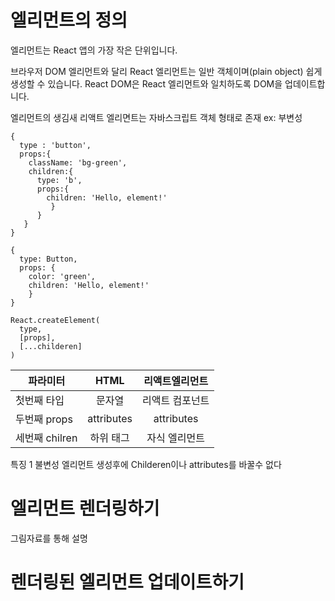 # 엘리먼트의 정의
엘리먼트는 React 앱의 가장 작은 단위입니다.

브라우저 DOM 엘리먼트와 달리 React 엘리먼트는 일반 객체이며(plain object) 쉽게 생성할 수 있습니다. React DOM은 React 엘리먼트와 일치하도록 DOM을 업데이트합니다.

엘리먼트의 생김새
리액트 엘리면트는 자바스크립트 객체 형태로 존재
ex: 부변성
```
{
  type : 'button',
  props:{
    className: 'bg-green',
    children:{
      type: 'b',
      props:{
        children: 'Hello, element!'
         }
      }   
   }
}  
```

```
{
  type: Button,
  props: {
    color: 'green',
    children: 'Hello, element!'
    }
}    
```
```
React.createElement(
  type,
  [props],
  [...childeren]
)  
```
파라미터|HTML|리액트엘리먼트|
|------|:---:|:---:|
|첫번째 타입| 문자열 | 리액트 컴포넌트|
|두번째 props|attributes| attributes|
|세번째 chilren|하위 태그|자식 엘리먼트|

특징 
1 불변성
엘리먼트 생성후에 
Childeren이나 attributes를 바꿀수 없다

# 엘리먼트 렌더링하기
그림자료를 통해 설명

# 렌더링된 엘리먼트 업데이트하기
